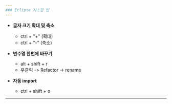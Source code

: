 ```yaml
---
### Eclipse 사소한 팁
---
```



- **글자 크기 확대 및 축소**
	- ctrl + "+" (확대)
	- ctrl + "-" (축소)
  
  
- **변수명 한번에 바꾸기**
	- alt + shift + r
	- 우클릭 -> Refactor -> rename


- **자동 import**
	- ctrl + shift + o
	
	
---